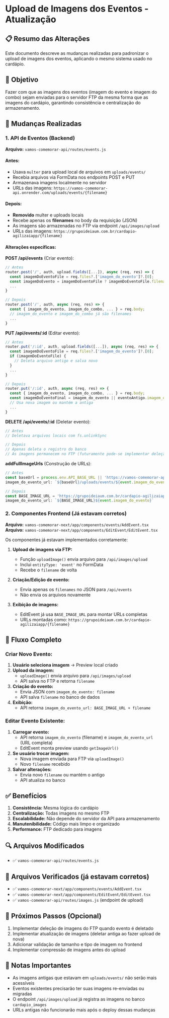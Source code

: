 # Upload de Imagens dos Eventos - Atualização

## 📋 Resumo das Alterações

Este documento descreve as mudanças realizadas para padronizar o upload de imagens dos eventos, aplicando o mesmo sistema usado no cardápio.

## 🎯 Objetivo

Fazer com que as imagens dos eventos (imagem do evento e imagem do combo) sejam enviadas para o servidor FTP da mesma forma que as imagens do cardápio, garantindo consistência e centralização do armazenamento.

## 🔄 Mudanças Realizadas

### 1. API de Eventos (Backend)

**Arquivo:** `vamos-comemorar-api/routes/events.js`

#### Antes:
- Usava `multer` para upload local de arquivos em `uploads/events/`
- Recebia arquivos via FormData nos endpoints POST e PUT
- Armazenava imagens localmente no servidor
- URLs das imagens: `https://vamos-comemorar-api.onrender.com/uploads/events/{filename}`

#### Depois:
- **Removido** multer e uploads locais
- Recebe apenas os **filenames** no body da requisição (JSON)
- As imagens são armazenadas no FTP via endpoint `/api/images/upload`
- URLs das imagens: `https://grupoideiaum.com.br/cardapio-agilizaiapp/{filename}`

#### Alterações específicas:

**POST /api/events** (Criar evento):
```javascript
// Antes
router.post('/', auth, upload.fields([...]), async (req, res) => {
  const imagemDoEventoFile = req.files?.['imagem_do_evento']?.[0];
  const imagemDoEvento = imagemDoEventoFile ? imagemDoEventoFile.filename : null;
  ...
}

// Depois
router.post('/', auth, async (req, res) => {
  const { imagem_do_evento, imagem_do_combo, ... } = req.body;
  // imagem_do_evento e imagem_do_combo já são filenames
  ...
}
```

**PUT /api/events/:id** (Editar evento):
```javascript
// Antes
router.put('/:id', auth, upload.fields([...]), async (req, res) => {
  const imagemDoEventoFile = req.files?.['imagem_do_evento']?.[0];
  if (imagemDoEventoFile) {
    // Deleta arquivo antigo e salva novo
  }
  ...
}

// Depois
router.put('/:id', auth, async (req, res) => {
  const { imagem_do_evento, imagem_do_combo, ... } = req.body;
  const imagemDoEventoFinal = imagem_do_evento || eventoAntigo.imagem_do_evento;
  // Usa nova imagem ou mantém a antiga
  ...
}
```

**DELETE /api/events/:id** (Deletar evento):
```javascript
// Antes
// Deletava arquivos locais com fs.unlinkSync

// Depois
// Apenas deleta o registro do banco
// As imagens permanecem no FTP (futuramente pode-se implementar deleção via FTP)
```

**addFullImageUrls** (Construção de URLs):
```javascript
// Antes
const baseUrl = process.env.API_BASE_URL || 'https://vamos-comemorar-api.onrender.com';
imagem_do_evento_url: `${baseUrl}/uploads/events/${event.imagem_do_evento}`

// Depois
const BASE_IMAGE_URL = 'https://grupoideiaum.com.br/cardapio-agilizaiapp/';
imagem_do_evento_url: `${BASE_IMAGE_URL}${event.imagem_do_evento}`
```

### 2. Componentes Frontend (Já estavam corretos)

**Arquivo:** `vamos-comemorar-next/app/components/events/AddEvent.tsx`
**Arquivo:** `vamos-comemorar-next/app/components/EditEvent/EditEvent.tsx`

Os componentes já estavam implementados corretamente:

1. **Upload de imagens via FTP:**
   - Função `uploadImage()` envia arquivo para `/api/images/upload`
   - Inclui `entityType: 'event'` no FormData
   - Recebe o `filename` de volta

2. **Criação/Edição de evento:**
   - Envia apenas os `filenames` no JSON para `/api/events`
   - Não envia os arquivos novamente

3. **Exibição de imagens:**
   - EditEvent já usa `BASE_IMAGE_URL` para montar URLs completas
   - URLs montadas como: `https://grupoideiaum.com.br/cardapio-agilizaiapp/{filename}`

## 🎨 Fluxo Completo

### Criar Novo Evento:

1. **Usuário seleciona imagem** → Preview local criado
2. **Upload da imagem:**
   - `uploadImage()` envia arquivo para `/api/images/upload`
   - API salva no FTP e retorna `filename`
3. **Criação do evento:**
   - Envia JSON com `imagem_do_evento: filename`
   - API salva `filename` no banco de dados
4. **Exibição:**
   - API retorna `imagem_do_evento_url: BASE_IMAGE_URL + filename`

### Editar Evento Existente:

1. **Carregar evento:**
   - API retorna `imagem_do_evento` (filename) e `imagem_do_evento_url` (URL completa)
   - EditEvent monta preview usando `getImageUrl()`
2. **Se usuário trocar imagem:**
   - Nova imagem enviada para FTP via `uploadImage()`
   - Novo `filename` recebido
3. **Salvar alterações:**
   - Envia novo `filename` ou mantém o antigo
   - API atualiza no banco

## ✅ Benefícios

1. **Consistência:** Mesma lógica do cardápio
2. **Centralização:** Todas imagens no mesmo FTP
3. **Escalabilidade:** Não depende do servidor da API para armazenamento
4. **Manutenibilidade:** Código mais limpo e organizado
5. **Performance:** FTP dedicado para imagens

## 🔍 Arquivos Modificados

- ✅ `vamos-comemorar-api/routes/events.js`

## 📝 Arquivos Verificados (já estavam corretos)

- ✅ `vamos-comemorar-next/app/components/events/AddEvent.tsx`
- ✅ `vamos-comemorar-next/app/components/EditEvent/EditEvent.tsx`
- ✅ `vamos-comemorar-api/routes/images.js` (endpoint de upload)

## 🚀 Próximos Passos (Opcional)

1. Implementar deleção de imagens do FTP quando evento é deletado
2. Implementar atualização de imagens (deletar antiga ao fazer upload de nova)
3. Adicionar validação de tamanho e tipo de imagem no frontend
4. Implementar compressão de imagens antes do upload

## 📌 Notas Importantes

- As imagens antigas que estavam em `uploads/events/` não serão mais acessíveis
- Eventos existentes precisarão ter suas imagens re-enviadas ou migradas
- O endpoint `/api/images/upload` já registra as imagens no banco `cardapio_images`
- URLs antigas não funcionarão mais após o deploy dessas mudanças


